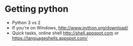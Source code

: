 # Getting python
* Python 3 vs 2
* If you're on Windows, http://www.python.org/download/
* Quick tasks, online shell http://shell.appspot.com or https://languageshells.appspot.com/
